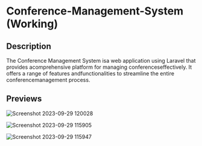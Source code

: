 # Conference-Management-System (Working)

## Description
The Conference Management System isa web application using Laravel that provides acomprehensive platform for managing conferenceseffectively. It offers a range of features andfunctionalities to streamline the entire conferencemanagement process.

## Previews
![Screenshot 2023-09-29 120028](https://github.com/hafizulislamhfz/Conference-Management-System/assets/98444239/58414bb0-d321-494b-bd88-0def8449206f)

![Screenshot 2023-09-29 115905](https://github.com/hafizulislamhfz/Conference-Management-System/assets/98444239/b454f416-0459-491d-9423-203c1f22b313)

![Screenshot 2023-09-29 115947](https://github.com/hafizulislamhfz/Conference-Management-System/assets/98444239/6311f8f8-1639-426e-8465-fad962808049)
